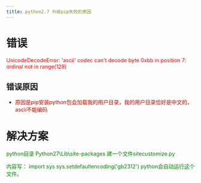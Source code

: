 ```yaml
---
title: python2.7 升级pip失败的原因
---
```


# 错误

<font color=red>UnicodeDecodeError: 'ascii' codec can't decode byte 0xbb in position 7: ordinal not in range(128)</font>

## 错误原因
- <font color=bule>原因是pip安装python包会加载我的用户目录，我的用户目录恰好是中文的，ascii不能编码</font>


# 解决方案
<font color=green>python目录 Python27\Lib\site-packages 建一个文件sitecustomize.py 

内容写： 
import sys 
sys.setdefaultencoding('gb2312') 
python会自动运行这个文件。</font>